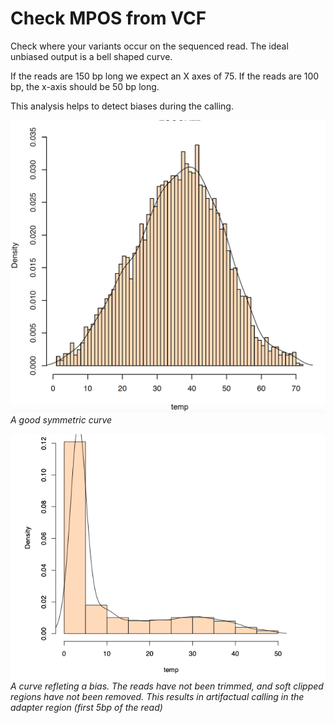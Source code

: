 # Check MPOS from VCF
  
Check where your variants occur on the sequenced read.
The ideal unbiased output is a bell shaped curve.
 
If the reads are 150 bp long we expect an X axes of 75. If the reads are 100 bp, the x-axis should be 50 bp long. 

This analysis helps to detect biases during the calling. 

![Example](Pictures/aftertrimming.png)
*A good symmetric curve*



![Example](Pictures/beforetrimming.png)
*A curve refleting a bias. The reads have not been trimmed, and soft clipped regions have not been removed. This results in artifactual calling in the adapter region (first 5bp of the read)*
